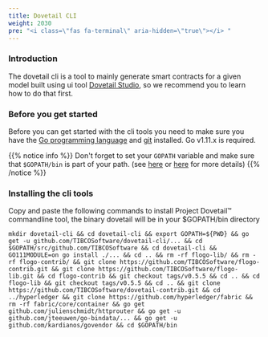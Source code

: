 ```yaml
---
title: Dovetail CLI
weight: 2030
pre: "<i class=\"fas fa-terminal\" aria-hidden=\"true\"></i> "
---
```

### Introduction
The dovetail cli is a tool to mainly generate smart contracts for a given model built using ui tool [Dovetail Studio](../getting-started-webui), so we recommend you to learn how to do that first.

### Before you get started
Before you can get started with the cli tools you need to make sure you have the [Go programming language](https://golang.org/doc/install) and [git](https://git-scm.com/book/en/v2/Getting-Started-Installing-Git) installed. Go v1.11.x is required.

{{% notice info %}}
Don't forget to set your `GOPATH` variable and make sure that `$GOPATH/bin` is part of your path. (see [here](https://golang.org/doc/code.html#GOPATH) or [here](https://github.com/golang/go/wiki/SettingGOPATH) for more details)
{{% /notice %}}

### Installing the cli tools

Copy and paste the following commands to install Project Dovetail™ commandline tool, the binary dovetail will be in your $GOPATH/bin directory

```
mkdir dovetail-cli && cd dovetail-cli && export GOPATH=${PWD} && go get -u github.com/TIBCOSoftware/dovetail-cli/... && cd $GOPATH/src/github.com/TIBCOSoftware && cd dovetail-cli && GO111MODULE=on go install ./... && cd .. && rm -rf flogo-lib/ && rm -rf flogo-contrib/ && git clone https://github.com/TIBCOSoftware/flogo-contrib.git && git clone https://github.com/TIBCOSoftware/flogo-lib.git && cd flogo-contrib && git checkout tags/v0.5.5 && cd .. && cd flogo-lib && git checkout tags/v0.5.5 && cd .. && git clone https://github.com/TIBCOSoftware/dovetail-contrib.git && cd ../hyperledger && git clone https://github.com/hyperledger/fabric && rm -rf fabric/core/container && go get github.com/julienschmidt/httprouter && go get -u github.com/jteeuwen/go-bindata/... && go get -u github.com/kardianos/govendor && cd $GOPATH/bin
```
